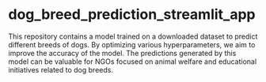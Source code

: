 # dog_breed_prediction_streamlit_app
This repository contains a model trained on a downloaded dataset to predict different breeds of dogs. By optimizing various hyperparameters, we aim to improve the accuracy of the model. The predictions generated by this model can be valuable for NGOs focused on animal welfare and educational initiatives related to dog breeds.

